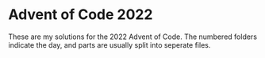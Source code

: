 # Advent of Code 2022

These are my solutions for the 2022 Advent of Code. The numbered folders indicate the day, and parts are usually split into seperate files.
